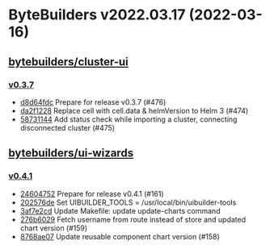 # ByteBuilders v2022.03.17 (2022-03-16)


## [bytebuilders/cluster-ui](https://github.com/bytebuilders/cluster-ui)

### [v0.3.7](https://github.com/bytebuilders/cluster-ui/releases/tag/v0.3.7)

- [d8d64fdc](https://github.com/bytebuilders/cluster-ui/commit/d8d64fdc) Prepare for release v0.3.7 (#476)
- [da2f1228](https://github.com/bytebuilders/cluster-ui/commit/da2f1228) Replace cell with cell.data &  helmVersion to Helm 3 (#474)
- [58731144](https://github.com/bytebuilders/cluster-ui/commit/58731144) Add status check while importing a cluster, connecting disconnected cluster (#475)



## [bytebuilders/ui-wizards](https://github.com/bytebuilders/ui-wizards)

### [v0.4.1](https://github.com/bytebuilders/ui-wizards/releases/tag/v0.4.1)

- [24604752](https://github.com/bytebuilders/ui-wizards/commit/24604752) Prepare for release v0.4.1 (#161)
- [202576de](https://github.com/bytebuilders/ui-wizards/commit/202576de) Set UIBUILDER_TOOLS = /usr/local/bin/uibuilder-tools
- [3af7e2cd](https://github.com/bytebuilders/ui-wizards/commit/3af7e2cd) Update Makefile: update update-charts command
- [276b6029](https://github.com/bytebuilders/ui-wizards/commit/276b6029) Fetch username from route instead of store and updated chart version (#159)
- [8768ae07](https://github.com/bytebuilders/ui-wizards/commit/8768ae07) Update reusable component chart version (#158)



